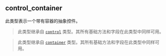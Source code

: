 ## control_container

此类型表示一个带有容器的抽象控件。

> 此类型继承自 [`control`](/api/gui/control "此类型表示一个抽象的GUI控件。") 类型。其所有基础方法和字段在此类型中同样可用。

> 此类型继承自 [`container`](/api/gui/container "此类型表示一个抽象容器。") 类型。其所有基础方法和字段在此类型中同样可用。